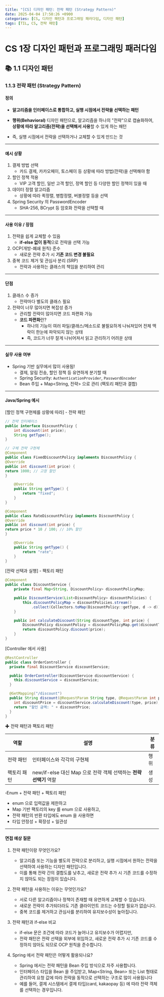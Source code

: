 ```yaml
---
title: "[CS] 디자인 패턴: 전략 패턴 (Strategy Pattern)"
date: 2025-04-04 17:58:26 +0900
categories: [CS, 디자인 패턴과 프로그래밍 패러다임, 디자인 패턴]
tags: [TIL, CS, 전략 패턴]
---
```

# CS 1장 디자인 패턴과 프로그래밍 패러다임

## 📚 1.1 디자인 패턴

### 1.1.3 전략 패턴 (Strategy Pattern)

#### 정의
- **알고리즘을 인터페이스로 통합하고, 실행 시점에서 전략을 선택하는 패턴**  

- **행위(Behavioral)** 디자인 패턴으로, 알고리즘을 하나의 "전략"으로 캡슐화하여,  
  **상황에 따라 알고리즘(전략)을 선택해서 사용**할 수 있게 하는 패턴
- 즉, 실행 시점에서 전략을 선택하거나 교체할 수 있게 만드는 것

---

#### 예시 상황
1. 결제 방법 선택
   - 카드 결제, 카카오페이, 토스페이 등 상황에 따라 방법(전략)을 선택해야 함
2. 할인 정책 적용
   - VIP 고객 할인, 일반 고객 할인, 정액 할인 등 다양한 할인 정책이 있을 때
3. 데이터 정렬 알고리즘
   - 상황에 따라 퀵정렬, 병합정렬, 버블정렬 등을 선택
4. Spring Security 의 PasswordEncoder
   - SHA-256, BCrypt 등 암호화 전략을 선택할 때

---

#### 사용 이유 / 장점
1. 전략을 쉽게 교체할 수 있음
   - **if-else 없이 동적**으로 전략을 선택 가능
2. OCP(개방-폐쇄 원칙) 준수
   - 새로운 전략 추가 시 **기존 코드 변경 불필요**
3. 중복 코드 제거 및 관심사 분리 (SRP)
   - 전략과 사용하는 클래스의 책임을 분리하여 관리

---

#### 단점
1. 클래스 수 증가
   - 전략마다 별도의 클래스 필요
2. 전략이 너무 많아지면 복잡성 증가
   - 관리할 전략이 많아지면 코드 파편화 가능
   - **코드 파편화**란? 
     - 하나의 기능이 여러 파일/클래스/메소드로 불필요하게 나눠져있어 전체 맥락이 한눈에 파악되지 않는 상태
     - 즉, 코드가 너무 잘게 나뉘어져서 읽고 관리하기 어려운 상태

---

#### 실무 사용 여부
- Spring 기반 실무에서 많이 사용됨!
  - 결제, 알림 전송, 할인 정책 등 유연하게 분기할 때
  - Spring Security: `AuthenticationProvider`, `PasswordEncoder`
  - Bean 주입 + Map<String, 전략> 으로 관리 (팩토리 패턴과 결합)

---

#### Java/Spring 예시
[할인 정책 구현체를 상황에 따라] - 전략 패턴

```java
// 전략 인터페이스
public interface DiscountPolicy {
    int discount(int price);
    String getType();
}

// 구체 전략 구현체
@Component
public class FixedDiscountPolicy implements DiscountPolicy {
@Override
public int discount(int price) {
return 1000; // 고정 할인
}

    @Override
    public String getType() {
        return "fixed";
    }
}

@Component
public class RateDiscountPolicy implements DiscountPolicy {
@Override
public int discount(int price) {
return price * 10 / 100; // 10% 할인
}

    @Override
    public String getType() {
        return "rate";
    }
}
```

[전략 선택과 실행] - 팩토리 패턴

```java
@Component
public class DiscountService {
    private final Map<String, DiscountPolicy> discountPolicyMap;

    public DiscountService(List<DiscountPolicy> discountPolicies) {
        this.discountPolicyMap = discountPolicies.stream()
            .collect(Collectors.toMap(DiscountPolicy::getType, d -> d));
    }

    public int calculateDiscount(String discountType, int price) {
        DiscountPolicy discountPolicy = discountPolicyMap.get(discountType);
        return discountPolicy.discount(price);
    }
}

```

[Controller 에서 사용]

```java
@RestController
public class OrderController {
  private final DiscountService discountService;

  public OrderController(DiscountService discountService) {
    this.discountService = discountService;
  }

  @GetMapping("/discount")
  public String discount(@RequestParam String type, @RequestParam int price) {
    int discountPrice = discountService.calculateDiscount(type, price);
    return "할인 금액: " + discountPrice;
  }
}

```

✚ 전략 패턴과 팩토리 패턴

| 역할     | 설명                                             | 분류 |
|--------|------------------------------------------------|----|
| 전략 패턴  | 인터페이스와 각각의 구현체                                 | 행위 |
| 팩토리 패턴 | new/if-else 대신 Map 으로 전략 객체 선택하는 **전략 선택기** 역할 | 생성 |
   

▫️Enum + 전략 패턴 + 팩토리 패턴
- enum 으로 입력값을 제한하고
- Map 기반 팩토리의 key 를 enum 으로 사용하고,
- 전략 패턴의 반환 타입에도 enum 을 사용하면
- 타입 안정성 + 확장성 + 일관성

---

#### 면접 예상 질문
1. 전략 패턴이랑 무엇인가요?
   - 알고리즘 또는 기능을 별도의 전략으로 분리하고, 실행 시점에서 원하는 전략을 선택하여 사용하는 디자인 패턴입니다.
   - 이를 통해 전략 간의 결합도를 낮추고, 새로운 전략 추가 시 기존 코드를 수정하지 않아도 되는 장점이 있습니다.  

2. 전략 패턴을 사용하는 이유는 무엇인가요?
   - 서로 다른 알고리즘이나 정책이 존재할 때 유연하게 교체할 수 있습니다.
   - 새로운 전략이 추가되더라도 기존 클라이언트 코드는 수정할 필요가 없습니다.
   - 중복 코드를 제거하고 관심사를 분리하여 유지보수성이 높아집니다.  

3. 전략 패턴과 if-else 비교
   - if-else 문은 조건에 따라 코드가 늘어나고 유지보수가 어렵지만,
   - 전략 패턴은 전략 선택을 외부에 위임하고, 새로운 전략 추가 시 기존 코드를 수정하지 않아도 되므로 OCP 원칙을 준수합니다.

4. Spring 에서 전략 패턴은 어떻게 활용되나요?
   - Spring 에서는 전략 패턴을 Bean 주입 방식으로 자주 사용합니다.
   - 인터페이스 타입을 Bean 을 주입받고, Map<String, Bean> 또는 List<Bean> 형태로 관리하여 요청 값에 따라 전략을 동적으로 선택하는 구조로 많이 사용됩니다
   - 예를 들어, 결제 시스템에서 결제 타입(card, kakaopay 등) 에 따라 전략 객체를 선택하는 경우입니다.

